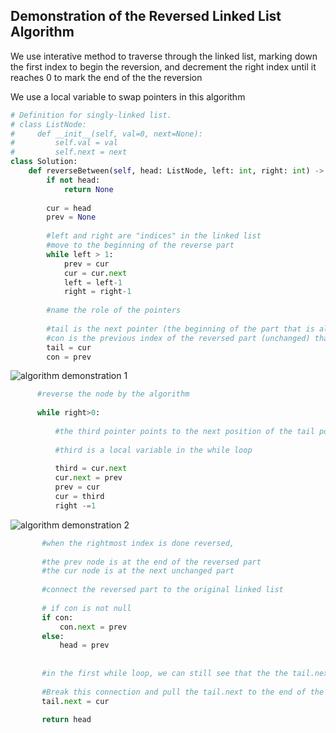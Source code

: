 ## Demonstration of the Reversed Linked List Algorithm

We use interative method to traverse through the linked list, marking down the first index to begin the reversion, and decrement the right index until it reaches 0 to mark the end of the the reversion

We use a local variable to swap pointers in this algorithm
```python
# Definition for singly-linked list.
# class ListNode:
#     def __init__(self, val=0, next=None):
#         self.val = val
#         self.next = next
class Solution:
    def reverseBetween(self, head: ListNode, left: int, right: int) -> ListNode:
        if not head:
            return None
        
        cur = head
        prev = None
        
        #left and right are "indices" in the linked list
        #move to the beginning of the reverse part
        while left > 1:
            prev = cur
            cur = cur.next
            left = left-1
            right = right-1
        
        #name the role of the pointers
        
        #tail is the next pointer (the beginning of the part that is altered)
        #con is the previous index of the reversed part (unchanged) that is needed to connect later
        tail = cur
        con = prev
  ```
  ![algorithm demonstration 1](https://leetcode.com/problems/reverse-linked-list-ii/Figures/92/iterative-4.png)
  ```python
        #reverse the node by the algorithm
        
        while right>0:
            
            #the third pointer points to the next position of the tail pointer
            
            #third is a local variable in the while loop
            
            third = cur.next
            cur.next = prev
            prev = cur
            cur = third
            right -=1
 ```
 
![algorithm demonstration 2](https://leetcode.com/problems/reverse-linked-list-ii/Figures/92/iterative-5.png)
 ```python
        #when the rightmost index is done reversed,
        
        #the prev node is at the end of the reversed part
        #the cur node is at the next unchanged part 
        
        #connect the reversed part to the original linked list
        
        # if con is not null
        if con:
            con.next = prev
        else:
            head = prev
        
        
        #in the first while loop, we can still see that the the tail.next (cur.next) points to prev (which is the con node). 
        
        #Break this connection and pull the tail.next to the end of the linked list
        tail.next = cur
        
        return head
            
 ```

